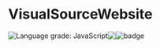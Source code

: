 # VisualSourceWebsite 
<style>
.images{
  display: flex 
}
</style>
<div class="images">
<img src="https://img.shields.io/lgtm/grade/javascript/g/BoomIsHere/VisualSourceWebsite.svg?logo=lgtm&logoWidth=18" alt="Language grade: JavaScript"/>
<img src="https://img.shields.io/lgtm/alerts/g/BoomIsHere/VisualSourceWebsite.svg?logo=lgtm&logoWidth=18"/>
<img src="https://www.codefactor.io/repository/github/boomishere/visualsourcewebsite/badge" alt="badge">
</div>
